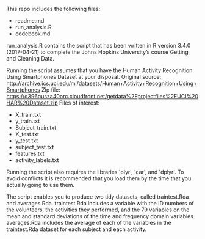 This repo includes the following files:
-	readme.md 
-	run_analysis.R
-	codebook.md

run_analysis.R contains the script that has been written in R version 3.4.0 (2017-04-21) to complete the Johns Hopkins University’s 
course Getting and Cleaning Data. 

Running the script assumes that you have the Human Activity Recognition Using Smartphones Dataset at your disposal. 
Original source: http://archive.ics.uci.edu/ml/datasets/Human+Activity+Recognition+Using+Smartphones
Zip file: https://d396qusza40orc.cloudfront.net/getdata%2Fprojectfiles%2FUCI%20HAR%20Dataset.zip
Files of interest:
-	X_train.txt
-	y_train.txt
-	Subject_train.txt
-	X_test.txt
-	y_test.txt
-	subject_test.txt
-	features.txt
-	activity_labels.txt

Running the script also requires the libraries 'plyr', 'car', and 'dplyr'. To avoid conflicts it is recommended that you load them by the
time that you actually going to use them.

The script enables you to produce two tidy datasets, called traintest.Rda and averages.Rda. traintest.Rda includes a variable with the 
ID numbers of the volunteers, the activities they performed, and the 79 variables on the mean and standard deviations of the time and 
frequency domain variables. averages.Rda includes the average of each of the variables in the traintest.Rda dataset for each subject and 
each activity.
